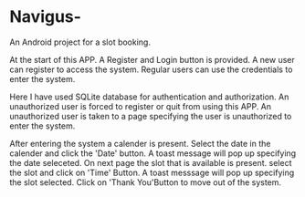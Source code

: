 # Navigus-
An Android project for a slot booking.

At the start of this APP. A Register and Login button is provided.
A new user can register to access the system.
Regular users can use the credentials to enter the system.

Here I have used SQLite database for authentication and authorization. An unauthorized user is forced to register or quit from using this APP.
An unauthorized user is taken to a page specifying the user is unauthorized to enter the system.

After entering the system a calender is present. Select the date in the calender and click the 'Date' button. A toast message will  pop up specifying the date seleceted.
On next page the slot that is available is present. select the slot and click on 'Time' Button. A toast messsage will pop up specifying the slot selected.
Click on 'Thank You'Button to move out of the system.
